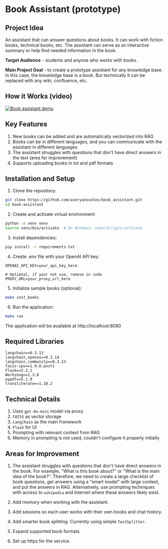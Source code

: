 # Book Assistant (prototype)

## Project Idea

An assistant that can answer questions about books. It can work with fiction books, technical books, etc. The assistant can serve as an interactive summary or help find needed information in the book.

__Target Audience__ - students and anyone who works with books.

__Main Project Goal__ - to create a prototype assistant for any knowledge base. In this case, the knowledge base is a book. But technically it can be replaced with any wiki, confluence, etc.

## How it Works (video)

[![Book assistant demo](https://img.youtube.com/vi/9ZdERW4Ermo/0.jpg)](https://www.youtube.com/watch?v=9ZdERW4Ermo)

## Key Features

1. New books can be added and are automatically vectorized into RAG
2. Books can be in different languages, and you can communicate with the assistant in different languages
3. The assistant struggles with questions that don't have direct answers in the text (area for improvement)
4. Supports uploading books in txt and pdf formats

## Installation and Setup

1. Clone the repository:
```bash
git clone https://github.com/averyanovalex/book_assistant.git
cd book-assistant
```

2. Create and activate virtual environment:
```bash
python -m venv venv
source venv/bin/activate  # On Windows: venv\Scripts\activate
```

3. Install dependencies:
```bash
pip install -r requirements.txt
```

4. Create .env file with your OpenAI API key:
```
OPENAI_API_KEY=your_api_key_here

# Optional, if your not use, remove in code
PROXY_URL=your_proxy_url_here  
```

5. Initialize sample books (optional):
```bash
make init_books
```

6. Run the application:
```bash
make run
```

The application will be available at http://localhost:8080

## Required Libraries

```
langchain==0.3.13
langchain_openai==0.2.14
langchain_community==0.3.13
faiss-cpu==1.9.0.post1
Flask==2.3.2
Werkzeug==2.3.6
pypdf==5.1.0
transliterate==1.10.2
```

## Technical Details

1. Uses `gpt-4o-mini` model via proxy
2. `FAISS` as vector storage
3. `LangChain` as the main framework
4. `Flask` for UI
5. Prompting with relevant context from RAG
6. Memory in prompting is not used, couldn't configure it properly initially



## Areas for Improvement

1. The assistant struggles with questions that don't have direct answers in the book. For example, "What is this book about?" or "What is the main idea of the book?". Therefore, we need to create a large checklist of book questions, get answers using a "smart model" with large context, and put the answers in RAG. Alternatively, use prompting techniques with access to `wikipedia` and internet where these answers likely exist.

2. Add memory when working with the assistant.

3. Add sessions so each user works with their own books and chat history.

4. Add smarter book splitting. Currently using simple `TextSplitter`.

5. Expand supported book formats.

6. Set up https for the service.

